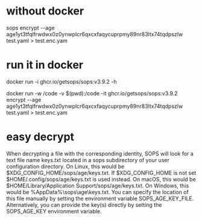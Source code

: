 # without docker
sops encrypt --age age1yt3tfqlfrwdwx0z0ynwplcr6qxcxfaqycuprpmy89nr83ltx74tqdpszlw test.yaml > test.enc.yam

# run it in docker
docker run -i ghcr.io/getsops/sops:v3.9.2 -h

docker run -w /code -v $(pwd):/code -it ghcr.io/getsops/sops:v3.9.2 encrypt --age age1yt3tfqlfrwdwx0z0ynwplcr6qxcxfaqycuprpmy89nr83ltx74tqdpszlw test.yaml > test.enc.yam


# easy decrypt
When decrypting a file with the corresponding identity, SOPS will look for a text file name keys.txt located in a sops subdirectory of your user configuration directory. On Linux, this would be $XDG_CONFIG_HOME/sops/age/keys.txt. If $XDG_CONFIG_HOME is not set $HOME/.config/sops/age/keys.txt is used instead. On macOS, this would be $HOME/Library/Application Support/sops/age/keys.txt. On Windows, this would be %AppData%\sops\age\keys.txt. You can specify the location of this file manually by setting the environment variable SOPS_AGE_KEY_FILE. Alternatively, you can provide the key(s) directly by setting the SOPS_AGE_KEY environment variable.
